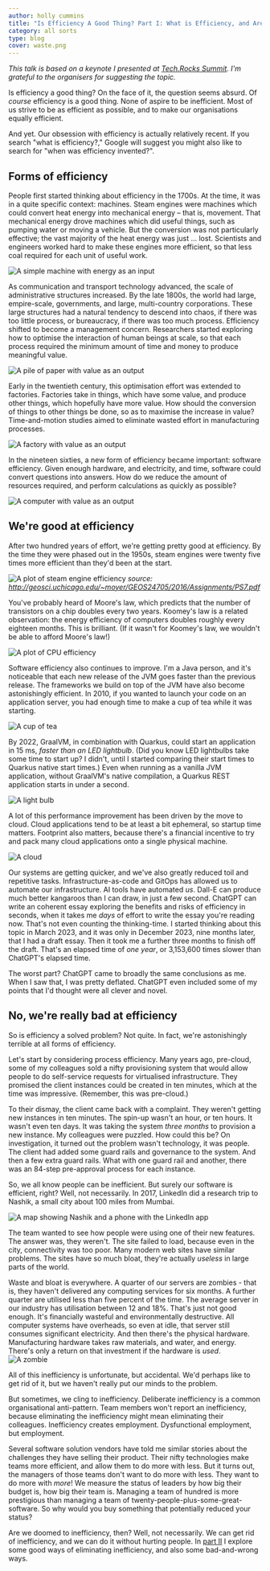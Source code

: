```yaml
---
author: holly cummins
title: "Is Efficiency A Good Thing? Part I: What is Efficiency, and Are We Any Good At It?"
category: all sorts
type: blog
cover: waste.png
---
```


_This talk is based on a keynote I presented at [Tech.Rocks Summit](https://events.tech.rocks/summit-2023/). I'm grateful to the organisers for suggesting the topic._

Is efficiency a good thing? On the face of it, the question seems absurd. 
Of _course_ efficiency is a good thing. None of aspire to be inefficient. 
Most of us strive to be as efficient as possible, and to make our organisations equally efficient.

And yet. Our obsession with efficiency is actually relatively recent. 
If you search "what is efficiency?," Google will suggest you might also like to search for "when was efficiency invented?". 

## Forms of efficiency 

People first started thinking about efficiency in the 1700s. 
At the time, it was in a quite specific context: machines. 
Steam engines were machines which could convert heat energy into mechanical energy – that is, movement.
That mechanical energy drove machines which did useful things, such as pumping water or moving a vehicle. 
But the conversion was not particularly effective; the vast majority of the heat energy was just ... lost.
Scientists and engineers worked hard to make these engines more efficient, so that less coal required for each unit of useful work. 

![A simple machine with energy as an input](machine.png)

As communication and transport technology advanced, the scale of administrative structures increased.
By the late 1800s, the world had large, empire-scale, governments, and large, multi-country corporations. 
These large structures had a natural tendency to descend into chaos, if there was too little process, 
or bureaucracy, if there was too much process.
Efficiency shifted to become a management concern. 
Researchers started exploring how to optimise the interaction of human beings at scale, so that each process
required the minimum amount of time and money to produce meaningful value.  

![A pile of paper with value as an output](processes.png)

Early in the twentieth century, this optimisation effort was extended to factories. 
Factories take in things, which have some value, and produce other things, which hopefully have more value. 
How should the conversion of things to other things be done, so as to maximise the increase in value? Time-and-motion studies aimed to eliminate wasted effort in manufacturing processes.  

![A factory with value as an output](factory.png)

In the nineteen sixties, a new form of efficiency became important: software efficiency. 
Given enough hardware, and electricity, and time, software could convert questions into answers.
How do we reduce the amount of resources required, and perform calculations as quickly as possible?

![A computer with value as an output](computer.png)


## We're good at efficiency

After two hundred years of effort, we're getting pretty good at efficiency. 
By the time they were phased out in the 1950s, steam engines were twenty five times more efficient than they'd been at the start.

![A plot of steam engine efficiency](efficiency-curve.png)
_source: http://geosci.uchicago.edu/~moyer/GEOS24705/2016/Assignments/PS7.pdf_
 
You've probably heard of Moore's law, which predicts that the number of transistors on a chip doubles every two years. Koomey's law is a related observation: the energy efficiency of computers doubles roughly every eighteen months. This is brilliant. (If it wasn't for Koomey's law, we wouldn't be able to afford Moore's law!)

![A plot of CPU efficiency](koomeys-law.png)

Software efficiency also continues to improve. 
I'm a Java person, and it's noticeable that each new release of the JVM goes faster than the previous release. 
The frameworks we build on top of the JVM have also become astonishingly efficient. 
In 2010, if you wanted to launch your code on an application server, you had enough time to make a cup of tea while it was starting. 

![A cup of tea](tea.png)

By 2022, GraalVM, in combination with Quarkus, could start an application in 15 ms, _faster than an LED lightbulb_. (Did you know LED lightbulbs take some time to start up? I didn't, until I started comparing their start times to Quarkus native start times.) Even when running as a vanilla JVM application, without GraalVM's native compilation, a Quarkus REST application starts in under a second. 

![A light bulb](lightbulb.png)


A lot of this performance improvement has been driven by the move to cloud. 
Cloud applications tend to be at least a bit ephemeral, so startup time matters. 
Footprint also matters, because there's a financial incentive to try and pack many cloud applications 
onto a single physical machine.

![A cloud](cloud.png)

Our systems are getting quicker, and we've also greatly reduced toil and repetitive tasks. 
Infrastructure-as-code and GitOps has allowed us to automate our infrastructure.
AI tools have automated _us_. Dall-E can produce much better kangaroos than I can draw, in just a few second.
ChatGPT can write an coherent essay exploring the benefits and risks of efficiency in seconds, when it takes me _days_ of effort to write the essay you're reading now. That's not even counting the thinking-time. 
I started thinking about this topic in March 2023, and it was only in December 2023, nine months later, that I had a draft essay.
Then it took me a further three months to finish off the draft. That's an elapsed time of _one year_, or 3,153,600 times slower than ChatGPT's elapsed time.

The worst part? ChatGPT came to broadly the same conclusions as me. When I saw that, I was pretty deflated.
 ChatGPT even included some of my points that I'd thought were all clever and novel. 

## No, we're really bad at efficiency

So is efficiency a solved problem? Not quite. 
In fact, we're astonishingly terrible at all forms of efficiency. 

Let's start by considering process efficiency. 
Many years ago, pre-cloud, some of my colleagues sold a nifty provisioning system that would 
allow people to do self-service requests for virtualised infrastructure. 
They promised the client instances could be created in ten minutes, which at the time was impressive. 
(Remember, this was pre-cloud.) 

To their dismay, the client came back with a complaint. They weren't getting new instances in ten minutes.
The spin-up wasn't an hour, or ten hours. It wasn't even ten days. 
It was taking the system _three months_ to provision a new instance. 
My colleagues were puzzled. How could this be? 
On investigation, it turned out the problem wasn't technology, it was people. 
The client had added some guard rails and governance to the system. 
And then a few extra guard rails.
What with one guard rail and another, there was an 84-step pre-approval process for each instance.

So, we all know people can be inefficient. But surely our software is efficient, right?
Well, not necessarily. 
In 2017, LinkedIn did a research trip to Nashik, a small city about 100 miles from Mumbai.

![A map showing Nashik and a phone with the LinkedIn app](linked-in-india.png)


The team wanted to see how people were using one of their new features.
The answer was, they weren't. The site failed to load, because even in the city, connectivity was too poor. 
Many modern web sites have similar problems. The sites have so much bloat, they're actually _useless_ in large parts of the world.

Waste and bloat is everywhere. A quarter of our servers are zombies - that is, they haven't delivered 
any computing services for six months. A further quarter are utilised less than five percent of the time. 
The average server in our industry has utilisation between 12 and 18%. 
That's just not good enough. It's financially wasteful and environmentally destructive.
All computer systems have overheads, so even at idle, that server still consumes significant electricity. 
And then there's the physical hardware. Manufacturing hardware takes raw materials, and water, and energy. 
There's only a return on that investment if the hardware is _used_. 
![A zombie](zombie.png)

All of this inefficiency is unfortunate, but accidental. 
We'd perhaps like to get rid of it, but we haven't really put our minds to the problem. 

But sometimes, we cling to inefficiency. Deliberate inefficiency is a common organisational anti-pattern. 
Team members won't report an inefficiency, because eliminating the inefficiency might mean eliminating their colleagues. Inefficiency creates employment. Dysfunctional employment, but employment.

Several software solution vendors have told me similar stories about the challenges they have selling their product. 
Their nifty technologies make teams more efficient, and allow them to do more with less. 
But it turns out, the managers of those teams don't want to do more with less. 
They want to do more with _more_! We measure the status of leaders by how big their budget is, how big their team is. Managing a team of hundred is more prestigious than managing a team of twenty-people-plus-some-great-software. So why would you buy something that potentially reduced your status?

Are we doomed to inefficiency, then? Well, not necessarily. 
We can get rid of inefficiency, and we can do it without hurting people. 
In [part II](/is-efficiency-a-good-thing-part-ii) I explore some good ways of eliminating inefficiency, and also some bad-and-wrong ways.











